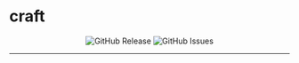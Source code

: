<!-- This file is safe to edit. Once it exists it will not be overwritten. -->

# craft <!-- omit in toc -->

<p align="center">
  <img alt="GitHub Release" src="https://img.shields.io/github/v/release/?include_prereleases&sort=semver&style=for-the-badge">
  <img alt="GitHub Issues" src="https://img.shields.io/github/issues-raw/?style=for-the-badge">
</p>

---